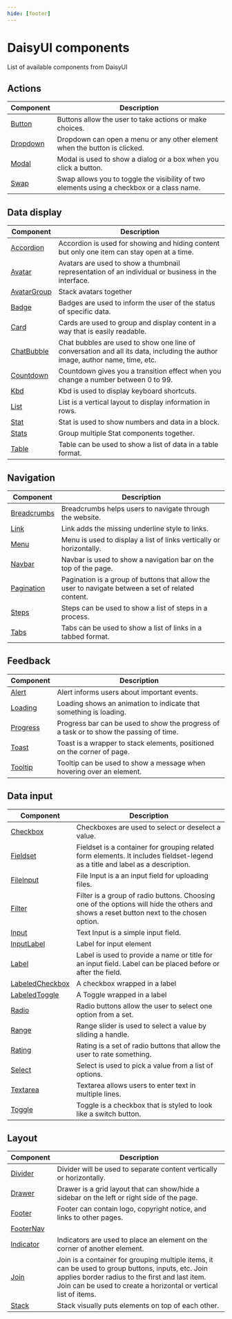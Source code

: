 ```yaml
---
hide: [footer]
---
```

# DaisyUI components

List of available components from DaisyUI

## Actions

| Component | Description |
|-----------|-------------|
| [Button](/components/daisyui/Button) | Buttons allow the user to take actions or make choices. |
| [Dropdown](/components/daisyui/Dropdown) | Dropdown can open a menu or any other element when the button is clicked. |
| [Modal](/components/daisyui/Modal) | Modal is used to show a dialog or a box when you click a button. |
| [Swap](/components/daisyui/Swap) | Swap allows you to toggle the visibility of two elements using a checkbox or a class name. |


## Data display

| Component | Description |
|-----------|-------------|
| [Accordion](/components/daisyui/Accordion) | Accordion is used for showing and hiding content but only one item can stay open at a time. |
| [Avatar](/components/daisyui/Avatar) | Avatars are used to show a thumbnail representation of an individual or business in the interface. |
| [AvatarGroup](/components/daisyui/AvatarGroup) | Stack avatars together |
| [Badge](/components/daisyui/Badge) | Badges are used to inform the user of the status of specific data. |
| [Card](/components/daisyui/Card) | Cards are used to group and display content in a way that is easily readable. |
| [ChatBubble](/components/daisyui/ChatBubble) | Chat bubbles are used to show one line of conversation and all its data, including the author image, author name, time, etc. |
| [Countdown](/components/daisyui/Countdown) | Countdown gives you a transition effect when you change a number between 0 to 99. |
| [Kbd](/components/daisyui/Kbd) | Kbd is used to display keyboard shortcuts. |
| [List](/components/daisyui/List) | List is a vertical layout to display information in rows. |
| [Stat](/components/daisyui/Stat) | Stat is used to show numbers and data in a block. |
| [Stats](/components/daisyui/Stats) | Group multiple Stat components together. |
| [Table](/components/daisyui/Table) | Table can be used to show a list of data in a table format. |


## Navigation

| Component | Description |
|-----------|-------------|
| [Breadcrumbs](/components/daisyui/Breadcrumbs) | Breadcrumbs helps users to navigate through the website. |
| [Link](/components/daisyui/Link) | Link adds the missing underline style to links. |
| [Menu](/components/daisyui/Menu) | Menu is used to display a list of links vertically or horizontally. |
| [Navbar](/components/daisyui/Navbar) | Navbar is used to show a navigation bar on the top of the page. |
| [Pagination](/components/daisyui/Pagination) | Pagination is a group of buttons that allow the user to navigate between a set of related content. |
| [Steps](/components/daisyui/Steps) | Steps can be used to show a list of steps in a process. |
| [Tabs](/components/daisyui/Tabs) | Tabs can be used to show a list of links in a tabbed format. |


## Feedback

| Component | Description |
|-----------|-------------|
| [Alert](/components/daisyui/Alert) | Alert informs users about important events. |
| [Loading](/components/daisyui/Loading) | Loading shows an animation to indicate that something is loading. |
| [Progress](/components/daisyui/Progress) | Progress bar can be used to show the progress of a task or to show the passing of time. |
| [Toast](/components/daisyui/Toast) | Toast is a wrapper to stack elements, positioned on the corner of page. |
| [Tooltip](/components/daisyui/Tooltip) | Tooltip can be used to show a message when hovering over an element. |


## Data input

| Component | Description |
|-----------|-------------|
| [Checkbox](/components/daisyui/Checkbox) | Checkboxes are used to select or deselect a value. |
| [Fieldset](/components/daisyui/Fieldset) | Fieldset is a container for grouping related form elements. It includes fieldset-legend as a title and label as a description. |
| [FileInput](/components/daisyui/FileInput) | File Input is a an input field for uploading files. |
| [Filter](/components/daisyui/Filter) | Filter is a group of radio buttons. Choosing one of the options will hide the others and shows a reset button next to the chosen option. |
| [Input](/components/daisyui/Input) | Text Input is a simple input field. |
| [InputLabel](/components/daisyui/InputLabel) | Label for input element |
| [Label](/components/daisyui/Label) | Label is used to provide a name or title for an input field. Label can be placed before or after the field. |
| [LabeledCheckbox](/components/daisyui/LabeledCheckbox) | A checkbox wrapped in a label |
| [LabeledToggle](/components/daisyui/LabeledToggle) | A Toggle wrapped in a label |
| [Radio](/components/daisyui/Radio) | Radio buttons allow the user to select one option from a set. |
| [Range](/components/daisyui/Range) | Range slider is used to select a value by sliding a handle. |
| [Rating](/components/daisyui/Rating) | Rating is a set of radio buttons that allow the user to rate something. |
| [Select](/components/daisyui/Select) | Select is used to pick a value from a list of options. |
| [Textarea](/components/daisyui/Textarea) | Textarea allows users to enter text in multiple lines. |
| [Toggle](/components/daisyui/Toggle) | Toggle is a checkbox that is styled to look like a switch button. |


## Layout

| Component | Description |
|-----------|-------------|
| [Divider](/components/daisyui/Divider) | Divider will be used to separate content vertically or horizontally. |
| [Drawer](/components/daisyui/Drawer) | Drawer is a grid layout that can show/hide a sidebar on the left or right side of the page. |
| [Footer](/components/daisyui/Footer) | Footer can contain logo, copyright notice, and links to other pages. |
| [FooterNav](/components/daisyui/FooterNav) |  |
| [Indicator](/components/daisyui/Indicator) | Indicators are used to place an element on the corner of another element. |
| [Join](/components/daisyui/Join) | Join is a container for grouping multiple items, it can be used to group buttons, inputs, etc. Join applies border radius to the first and last item. Join can be used to create a horizontal or vertical list of items. |
| [Stack](/components/daisyui/Stack) | Stack visually puts elements on top of each other. |

